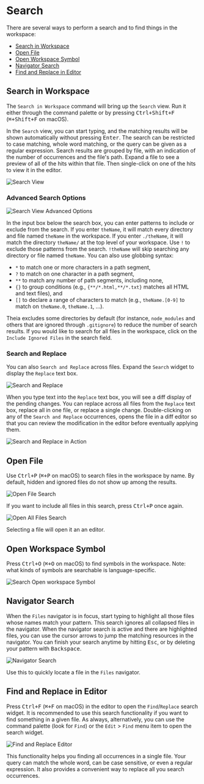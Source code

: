 # Search

There are several ways to perform a search and to find things in the workspace:

  * [Search in Workspace](#search-in-workspace)
  * [Open File](#open-file)
  * [Open Workspace Symbol](#open-workspace-symbol)
  * [Navigator Search](#navigator-search)
  * [Find and Replace in Editor](#find-and-replace-in-editor)

## Search in Workspace

The `Search in Workspace` command will bring up the `Search` view. Run it either through the
command palette or by pressing <kbd>Ctrl+Shift+F</kbd> (<kbd>⌘+Shift+F</kbd> on macOS).

In the `Search` view, you can start typing, and the matching results will be shown automatically
without pressing <kbd>Enter</kbd>. The search can be restricted to case matching, whole word
matching, or the query can be given as a regular expression. Search results are
grouped by file, with an indication of the number of occurrences and the file's path. Expand a file
to see a preview of all of the hits within that file. Then single-click on one of the hits to view
it in the editor.

![Search View](./images/56_Search/search_in_workspace.jpg)

### Advanced Search Options

![Search View Advanced Options](./images/56_Search/advanced_search_options.jpg)

In the input box below the search box, you can enter patterns to include or exclude from the search.
If you enter `theName`, it will match every directory and file named `theName` in the workspace. If you
enter `./theName`, it will match the directory `theName/` at the top level of your workspace. Use `!`
to exclude those patterns from the search. `!theName` will skip searching any directory or file named
`theName`. You can also use globbing syntax:

  - `*` to match one or more characters in a path segment,
  - `?` to match on one character in a path segment,
  - `**` to match any number of path segments, including none,
  - `{}` to group conditions (e.g., `{**/*.html,**/*.txt}` matches all HTML and text files), and
  - `[]` to declare a range of characters to match (e.g., `theName.[0-9]` to match on `theName.0`,
    `theName.1`, …).

Theia excludes some directories by default (for instance, `node_modules` and others that are ignored
through `.gitignore`) to reduce the number of search results. If you would like to search for all files in
the workspace, click on the `Include Ignored Files` in the search field.

### Search and Replace

You can also `Search and Replace` across files. Expand the `Search` widget to display the `Replace`
text box.

![Search and Replace](./images/56_Search/search_and_replace.jpg)

When you type text into the `Replace` text box, you will see a diff display of the pending changes.
You can replace across all files from the `Replace` text box, replace all in one file, or replace a
single change. Double-clicking on any of the `Search and Replace` occurrences, opens the file in a
diff editor so that you can review the modification in the editor before eventually applying them.

![Search and Replace in Action](./images/56_Search/search_and_replace_in_action.jpg)

## Open File

Use <kbd>Ctrl+P</kbd> (<kbd>⌘+P</kbd> on macOS) to search files in the workspace by name. By
default, hidden and ignored files do not show up among the results.

![Open File Search](./images/56_Search/open_file.jpg)

If you want to include all files in this search, press <kbd>Ctrl+P</kbd> once again.

![Open All Files Search](./images/56_Search/open_file_all.jpg)

Selecting a file will open it an an editor.

## Open Workspace Symbol

Press <kbd>Ctrl+O</kbd> (<kbd>⌘+O</kbd> on macOS) to find symbols in the workspace. Note: what kinds
of symbols are searchable is language-specific.

![Search Open workspace Symbol](./images/56_Search/open_workspace_symbol.jpg)

## Navigator Search

When the `Files` navigator is in focus, start typing to highlight all those files whose names match
your pattern. This search ignores all collapsed files in the navigator. When the navigator search is
active and there are highlighted files, you can use the cursor arrows to jump the matching resources
in the navigator. You can finish your search anytime by hitting <kbd>Esc</kbd>, or by deleting your
pattern with <kbd>Backspace</kbd>.

![Navigator Search](./images/56_Search/navigator_search.jpg)

Use this to quickly locate a file in the `Files` navigator.

## Find and Replace in Editor

Press <kbd>Ctrl+F</kbd> (<kbd>⌘+F</kbd> on macOS) in the editor to open the `Find`/`Replace` search
widget. It is recommended to use this search functionality if you want to find something in a given
file. As always, alternatively, you can use the command palette (look for `Find`) or the `Edit` >
`Find` menu item to open the search widget.

![Find and Replace Editor](./images/56_Search/find_and_replace_editor.jpg)

This functionality helps you finding all occurrences in a single file. Your query can match the
whole word, can be case sensitive, or even a regular expression. It also provides a convenient way
to replace all you search occurrences.
